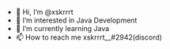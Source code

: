 - 👋 Hi, I’m @xskrrrt
- 👀 I’m interested in Java Development
- 🌱 I’m currently learning Java
- 📫 How to reach me xskrrrt__#2942(discord)
